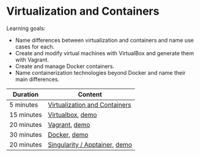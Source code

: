 # Virtualization and Containers

Learning goals:

- Name differences between virtualization and containers and name use cases for each.
- Create and modify virtual machines with VirtualBox and generate them with Vagrant.
- Create and manage Docker containers.
- Name containerization technologies beyond Docker and name their main differences.

| Duration | Content |
| --- | --- |
| 5 minutes | [Virtualization and Containers](https://github.com/Simulation-Software-Engineering/Lecture-Material/blob/main/02_virtualization_and_containers/intro_slides.md) |
| 15 minutes | [Virtualbox](https://github.com/Simulation-Software-Engineering/Lecture-Material/blob/main/02_virtualization_and_containers/virtualbox_slides.md), [demo](https://github.com/Simulation-Software-Engineering/Lecture-Material/blob/main/02_virtualization_and_containers/virtualbox_demo.md) |
| 20 minutes | [Vagrant](https://github.com/Simulation-Software-Engineering/Lecture-Material/blob/main/02_virtualization_and_containers/vagrant_slides.md), [demo](https://github.com/Simulation-Software-Engineering/Lecture-Material/blob/main/02_virtualization_and_containers/vagrant_demo.md) |
| 30 minutes | [Docker](https://github.com/Simulation-Software-Engineering/Lecture-Material/blob/main/02_virtualization_and_containers/docker_slides.md), [demo](https://github.com/Simulation-Software-Engineering/Lecture-Material/blob/main/02_virtualization_and_containers/docker_demo.md) |
| 20 minutes | [Singularity / Apptainer](https://github.com/Simulation-Software-Engineering/Lecture-Material/blob/main/02_virtualization_and_containers/singularity_slides.md), [demo](https://github.com/Simulation-Software-Engineering/Lecture-Material/blob/main/02_virtualization_and_containers/singularity_demo.md) |
